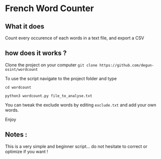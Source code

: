 # French Word Counter
## What it does
Count every occurence of each words in a text file, and export a CSV

## how does it works ?
Clone the project on your computer
`git clone https://github.com/degun-osint/wordcount`

To use the script navigate to the project folder and type

`cd wordcount`

`python3 wordcount.py file_to_analyse.txt`

You can tweak the exclude words by editing `exclude.txt` and add your own words.

Enjoy

## Notes :
This is a very simple and beginner script... do not hesitate to correct or optimize if you want !